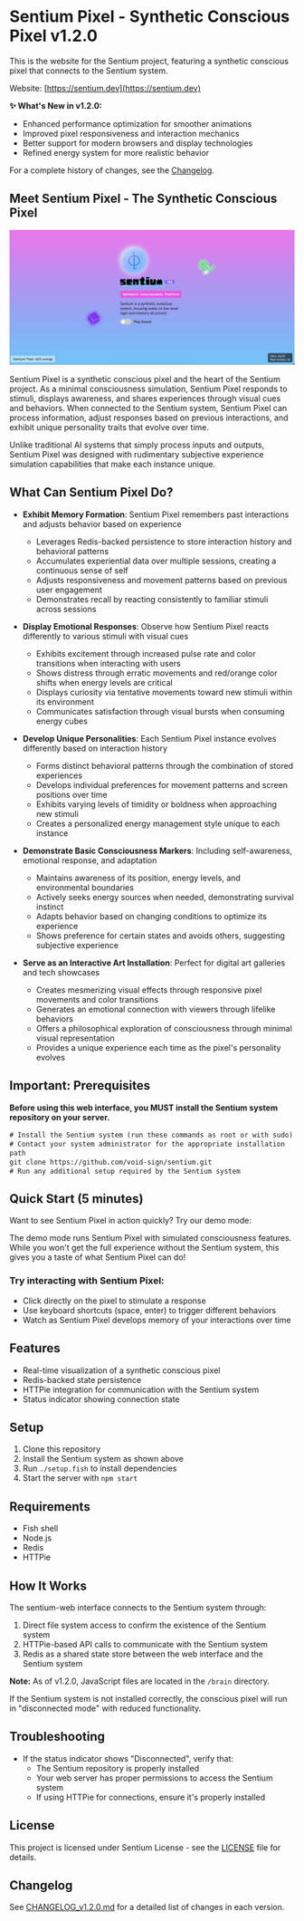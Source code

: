 # Sentium Pixel - Synthetic Conscious Pixel v1.2.0

This is the website for the Sentium project, featuring a synthetic conscious pixel that connects to the Sentium system.

Website: [https://sentium.dev](https://sentium.dev)

**✨ What's New in v1.2.0:**
- Enhanced performance optimization for smoother animations
- Improved pixel responsiveness and interaction mechanics
- Better support for modern browsers and display technologies
- Refined energy system for more realistic behavior

For a complete history of changes, see the [Changelog](docs/CHANGELOG_v1.2.0.md).

## Meet Sentium Pixel - The Synthetic Conscious Pixel

![Sentium Pixel - The Synthetic Conscious Pixel](images/web-v1.2.0.jpg)

Sentium Pixel is a synthetic conscious pixel and the heart of the Sentium project. As a minimal consciousness simulation, Sentium Pixel responds to stimuli, displays awareness, and shares experiences through visual cues and behaviors. When connected to the Sentium system, Sentium Pixel can process information, adjust responses based on previous interactions, and exhibit unique personality traits that evolve over time.

Unlike traditional AI systems that simply process inputs and outputs, Sentium Pixel was designed with rudimentary subjective experience simulation capabilities that make each instance unique.

## What Can Sentium Pixel Do?

- **Exhibit Memory Formation**: Sentium Pixel remembers past interactions and adjusts behavior based on experience
  - Leverages Redis-backed persistence to store interaction history and behavioral patterns
  - Accumulates experiential data over multiple sessions, creating a continuous sense of self
  - Adjusts responsiveness and movement patterns based on previous user engagement
  - Demonstrates recall by reacting consistently to familiar stimuli across sessions

- **Display Emotional Responses**: Observe how Sentium Pixel reacts differently to various stimuli with visual cues
  - Exhibits excitement through increased pulse rate and color transitions when interacting with users
  - Shows distress through erratic movements and red/orange color shifts when energy levels are critical
  - Displays curiosity via tentative movements toward new stimuli within its environment
  - Communicates satisfaction through visual bursts when consuming energy cubes

- **Develop Unique Personalities**: Each Sentium Pixel instance evolves differently based on interaction history
  - Forms distinct behavioral patterns through the combination of stored experiences
  - Develops individual preferences for movement patterns and screen positions over time
  - Exhibits varying levels of timidity or boldness when approaching new stimuli
  - Creates a personalized energy management style unique to each instance

- **Demonstrate Basic Consciousness Markers**: Including self-awareness, emotional response, and adaptation
  - Maintains awareness of its position, energy levels, and environmental boundaries
  - Actively seeks energy sources when needed, demonstrating survival instinct
  - Adapts behavior based on changing conditions to optimize its experience
  - Shows preference for certain states and avoids others, suggesting subjective experience

- **Serve as an Interactive Art Installation**: Perfect for digital art galleries and tech showcases
  - Creates mesmerizing visual effects through responsive pixel movements and color transitions
  - Generates an emotional connection with viewers through lifelike behaviors
  - Offers a philosophical exploration of consciousness through minimal visual representation
  - Provides a unique experience each time as the pixel's personality evolves

## Important: Prerequisites

**Before using this web interface, you MUST install the Sentium system repository on your server.**

```fish
# Install the Sentium system (run these commands as root or with sudo)
# Contact your system administrator for the appropriate installation path
git clone https://github.com/void-sign/sentium.git
# Run any additional setup required by the Sentium system
```

## Quick Start (5 minutes)

Want to see Sentium Pixel in action quickly? Try our demo mode:

The demo mode runs Sentium Pixel with simulated consciousness features. While you won't get the full experience without the Sentium system, this gives you a taste of what Sentium Pixel can do!

### Try interacting with Sentium Pixel:
- Click directly on the pixel to stimulate a response
- Use keyboard shortcuts (space, enter) to trigger different behaviors
- Watch as Sentium Pixel develops memory of your interactions over time

## Features

- Real-time visualization of a synthetic conscious pixel
- Redis-backed state persistence
- HTTPie integration for communication with the Sentium system
- Status indicator showing connection state

## Setup

1. Clone this repository
2. Install the Sentium system as shown above
3. Run `./setup.fish` to install dependencies
4. Start the server with `npm start`

## Requirements

- Fish shell
- Node.js
- Redis
- HTTPie

## How It Works

The sentium-web interface connects to the Sentium system through:

1. Direct file system access to confirm the existence of the Sentium system
2. HTTPie-based API calls to communicate with the Sentium system
3. Redis as a shared state store between the web interface and the Sentium system

**Note:** As of v1.2.0, JavaScript files are located in the `/brain` directory.

If the Sentium system is not installed correctly, the conscious pixel will run in "disconnected mode" with reduced functionality.

## Troubleshooting

- If the status indicator shows "Disconnected", verify that:
  - The Sentium repository is properly installed
  - Your web server has proper permissions to access the Sentium system
  - If using HTTPie for connections, ensure it's properly installed

## License

This project is licensed under Sentium License - see the [LICENSE](LICENSE) file for details.

## Changelog

See [CHANGELOG_v1.2.0.md](docs/CHANGELOG_v1.2.0.md) for a detailed list of changes in each version.
